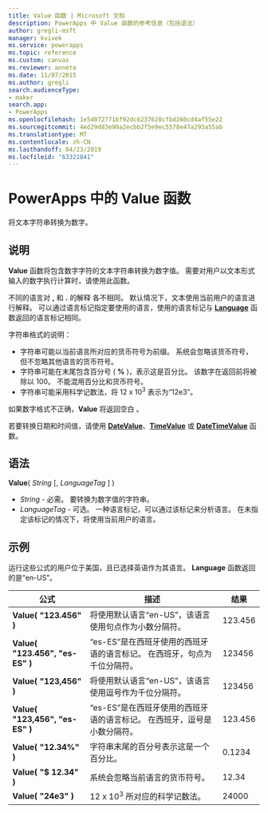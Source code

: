 ```yaml
---
title: Value 函数 | Microsoft 文档
description: PowerApps 中 Value 函数的参考信息（包括语法）
author: gregli-msft
manager: kvivek
ms.service: powerapps
ms.topic: reference
ms.custom: canvas
ms.reviewer: anneta
ms.date: 11/07/2015
ms.author: gregli
search.audienceType:
- maker
search.app:
- PowerApps
ms.openlocfilehash: 1e54072771bf92dc6237620cfbd260cd4af55e22
ms.sourcegitcommit: 4ed29d83e90a2ecbb2f5e9ec5578e47a293a55ab
ms.translationtype: MT
ms.contentlocale: zh-CN
ms.lasthandoff: 04/23/2019
ms.locfileid: "63321841"
---
```

# <a name="value-function-in-powerapps"></a>PowerApps 中的 Value 函数
将文本字符串转换为数字。

## <a name="description"></a>说明
**Value** 函数将包含数字字符的文本字符串转换为数字值。 需要对用户以文本形式输入的数字执行计算时，请使用此函数。

不同的语言对 **,** 和 **.** 的解释 各不相同。  默认情况下，文本使用当前用户的语言进行解释。  可以通过语言标记指定要使用的语言，使用的语言标记与 **[Language](function-language.md)** 函数返回的语言标记相同。

字符串格式的说明：

* 字符串可能以当前语言所对应的货币符号为前缀。  系统会忽略该货币符号，  但不忽略其他语言的货币符号。
* 字符串可能在末尾包含百分号 ( **%** )，表示这是百分比。  该数字在返回前将被除以 100。  不能混用百分比和货币符号。
* 字符串可能采用科学记数法，将 12 x 10<sup>3</sup> 表示为“12e3”。

如果数字格式不正确，**Value** 将返回空白  。

若要转换日期和时间值，请使用 [**DateValue**](function-datevalue-timevalue.md)、[**TimeValue**](function-datevalue-timevalue.md) 或 [**DateTimeValue**](function-datevalue-timevalue.md) 函数。

## <a name="syntax"></a>语法
**Value**( *String* [, *LanguageTag* ] )

* *String* - 必需。 要转换为数字值的字符串。
* *LanguageTag* - 可选。  一种语言标记，可以通过该标记来分析语言。  在未指定该标记的情况下，将使用当前用户的语言。

## <a name="examples"></a>示例
运行这些公式的用户位于美国，且已选择英语作为其语言。  **Language** 函数返回的是“en-US”。

| 公式 | 描述 | 结果 |
| --- | --- | --- |
| **Value( "123.456" )** |将使用默认语言“en-US”，该语言使用句点作为小数分隔符。 |123.456 |
| **Value( "123.456", "es-ES" )** |“es-ES”是在西班牙使用的西班牙语的语言标记。  在西班牙，句点为千位分隔符。 |123456 |
| **Value( "123,456" )** |将使用默认语言“en-US”，该语言使用逗号作为千位分隔符。 |123456 |
| **Value( "123,456", "es-ES" )** |“es-ES”是在西班牙使用的西班牙语的语言标记。  在西班牙，逗号是小数分隔符。 |123.456 |
| **Value( "12.34%" )** |字符串末尾的百分号表示这是一个百分比。 |0.1234 |
| **Value( "$ 12.34" )** |系统会忽略当前语言的货币符号。 |12.34 |
| **Value( "24e3" )** |12 x 10<sup>3</sup> 所对应的科学记数法。 |24000 |

